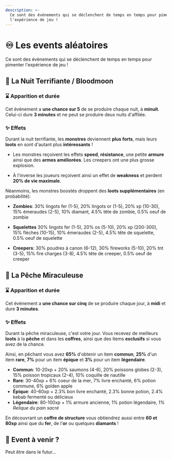 ```yaml
---
description: >-
  Ce sont des évènements qui se déclenchent de temps en temps pour pimenter
  l'expérience de jeu !
---
```


# ♾️ Les events aléatoires

Ce sont des évènements qui se déclenchent de temps en temps pour pimenter l'expérience de jeu !

## 🌙 La Nuit Terrifiante / Bloodmoon

### ⌛ Apparition et durée

Cet évènement a **une chance sur 5** de se produire chaque nuit, à **minuit**. Celui-ci dure **3 minutes** et ne peut se produire deux nuits d'affilée.

### ✨ Effets

Durant la nuit terrifiante, les **monstres** deviennent **plus forts**, mais leurs **loots** en sont d'autant plus **intéressants** !

- Les monstres reçoivent les effets **speed**, **résistance**, une petite **armure** ainsi que des **armes améliorées**. Les creepers ont une plus grosse explosion.

- À l'inverse les joueurs reçoivent ainsi un effet de **weakness** et perdent **20% de vie maximale**.


Néanmoins, les monstres boostés droppent des **loots supplémentaires** (en probabilité):
 - **Zombies**: 30% lingots fer (1-5), 20% lingots or (1-5), 20% xp (10-30), 15% émeraudes (2-5), 10% diamant, 4.5% tête de zombie, 0.5% oeuf de zombie

 - **Squelettes** 30% lingots fer (1-5), 20% os (5-10), 20% xp (200-300), 15% flèches (10-15), 10% émeraudes (2-5), 4.5% tête de squelette, 0.5% oeuf de squelette

 - **Creepers**: 30% poudres à canon (6-12), 30% fireworks (5-10), 20% tnt (3-5), 15% fire charges (3-8), 4.5% tête de creeper, 0.5% oeuf de creeper

## 🎣 La Pêche Miraculeuse

### ⌛ Apparition et durée

Cet évènement a **une chance sur cinq** de se produire chaque jour, à **midi** et dure **3 minutes**.

### ✨ Effets

Durant la pêche miraculeuse, c'est votre jour. Vous recevez de meilleurs **loots** à la **pêche** et dans les **coffres**, ainsi que des items **exclusifs** si vous avez de la chance.

Ainsi, en pêchant vous avez **65%** d'obtenir un item **commun**, **25%** d'un item **rare**, **7%** pour un item **épique** et **3%** pour un item **légendaire**.
 - **Commun**: 10-20xp + 20% saumons (4-6), 20% poissons globes (2-3), 15% poisson tropicaux (2-4), 10% coquille de nautille
 - **Rare**:  30-40xp + 6% coeur de la mer, 7% livre enchanté, 6% potion commune, 6% golden apple
 - **Épique**: 40-60xp + 2.3% bon livre enchanté, 2.3% bonne potion, 2.4% kebab fermenté ou délicieux
 - **Légendaire**: 80-100xp + 1% armure ancienne, 1% potion légendaire, *1% Relique du pain sacré*
                 
En découvrant un **coffre de structure** vous obtiendrez aussi entre **60 et 80xp** ainsi que du **fer**, de l'**or** ou quelques **diamants** !

## 🤔 Event à venir ?

Peut être dans le futur...
